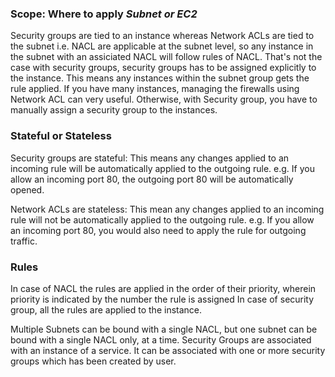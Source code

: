 ### Scope: Where to apply *Subnet or EC2* ###

Security groups are tied to an instance whereas Network ACLs are tied to the subnet i.e. NACL are applicable at the subnet level, so any instance in the subnet with an assiciated NACL will follow rules of NACL.
That's not the case with security groups, security groups has to be assigned explicitly to the instance. This means any instances within the subnet group gets the rule applied.
If you have many instances, managing the firewalls using Network ACL can very useful. Otherwise, with Security group, you have to manually assign a security group to the instances.

### Stateful or Stateless ###

Security groups are stateful: This means any changes applied to an incoming rule will be automatically applied to the outgoing rule.
e.g. If you allow an incoming port 80, the outgoing port 80 will be automatically opened.

Network ACLs are stateless: This mean any changes applied to an incoming rule will not be automatically applied to the outgoing rule. 
e.g. If you allow an incoming port 80, you would also need to apply the rule for outgoing traffic.

### Rules ###

In case of NACL the rules are applied in the order of their priority, wherein priority is indicated by the number the rule is assigned
In case of security group, all the rules are applied to the instance.

Multiple Subnets can be bound with a single NACL, but one subnet can be bound with a single NACL only, at a time.
Security Groups are associated with an instance of a service. It can be associated with one or more security groups which has been created by user.
